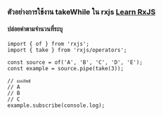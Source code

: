 ﻿### ตัวอย่างการใช้งาน takeWhile ใน rxjs [Learn RxJS](https://www.learnrxjs.io/learn-rxjs/operators/filtering/take)
 
 #### ปล่อยค่าตามจำนวนที่ระบุ

```
import { of } from 'rxjs';
import { take } from 'rxjs/operators';

const source = of('A', 'B', 'C', 'D', 'E');
const example = source.pipe(take(3));

// ผลลัพธ์
// A
// B
// C
example.subscribe(console.log);
```
